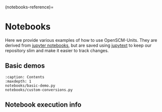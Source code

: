 (notebooks-reference)=
# Notebooks

Here we provide various examples of how to use OpenSCM-Units.
They  are derived from
[jupyter notebooks](https://docs.jupyter.org/en/latest/start/index.html),
but are saved using [jupytext](https://jupytext.readthedocs.io/en/latest/)
to keep our repository slim and make it easier to track changes.

## Basic demos

```{toctree}
:caption: Contents
:maxdepth: 1
notebooks/basic-demo.py
notebooks/custom-conversions.py
```

## Notebook execution info

```{nb-exec-table}
```
